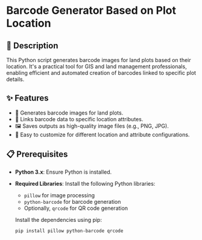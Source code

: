 # Barcode Generator Based on Plot Location  

## 📜 Description  
This Python script generates barcode images for land plots based on their location. It's a practical tool for GIS and land management professionals, enabling efficient and automated creation of barcodes linked to specific plot details.  

## ✨ Features  
- 📌 Generates barcode images for land plots.  
- 📍 Links barcode data to specific location attributes.  
- 🖼️ Saves outputs as high-quality image files (e.g., PNG, JPG).  
- 🔧 Easy to customize for different location and attribute configurations.  

## 📋 Prerequisites  
- **Python 3.x**: Ensure Python is installed.  
- **Required Libraries**: Install the following Python libraries:  
  - `pillow` for image processing  
  - `python-barcode` for barcode generation  
  - Optionally, `qrcode` for QR code generation  

  Install the dependencies using pip:  
  ```bash
  pip install pillow python-barcode qrcode
